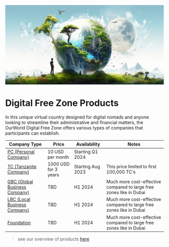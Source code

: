 
![](img/products.png)

# Digital Free Zone Products

In this unique virtual country designed for digital nomads and anyone looking to streamline their administrative and financial matters, the OurWorld Digital Free Zone offers various types of companies that participants can establish. 


| Company Type                                   | Price                | Availability      | Notes                                                               |
| ---------------------------------------------- | -------------------- | ----------------- | ------------------------------------------------------------------- |
| [PC (Personal Company)](personal_company.md)   | 10 USD per month     | Starting Q1 2024  |                                                                     |
| [TC (Tanzanite Company)](tanzanite_company.md) | 1000 USD for 3 years | Starting Aug 2023 | This price limited to first 100,000 TC's                             |
| [GBC (Global Business Company)](gbc.md)        | TBD                  | H1 2024           | Much more cost-effective compared to large free zones like in Dubai |
| [LBC (Local Business Company)](lbc.md)         | TBD                  | H1 2024           | Much more cost-effective compared to large free zones like in Dubai |
| [Foundation](foundation.md)                    | TBD                  | H1 2024           | Much more cost-effective compared to large free zones like in Dubai |


> see our overview of products [here](choose.md)